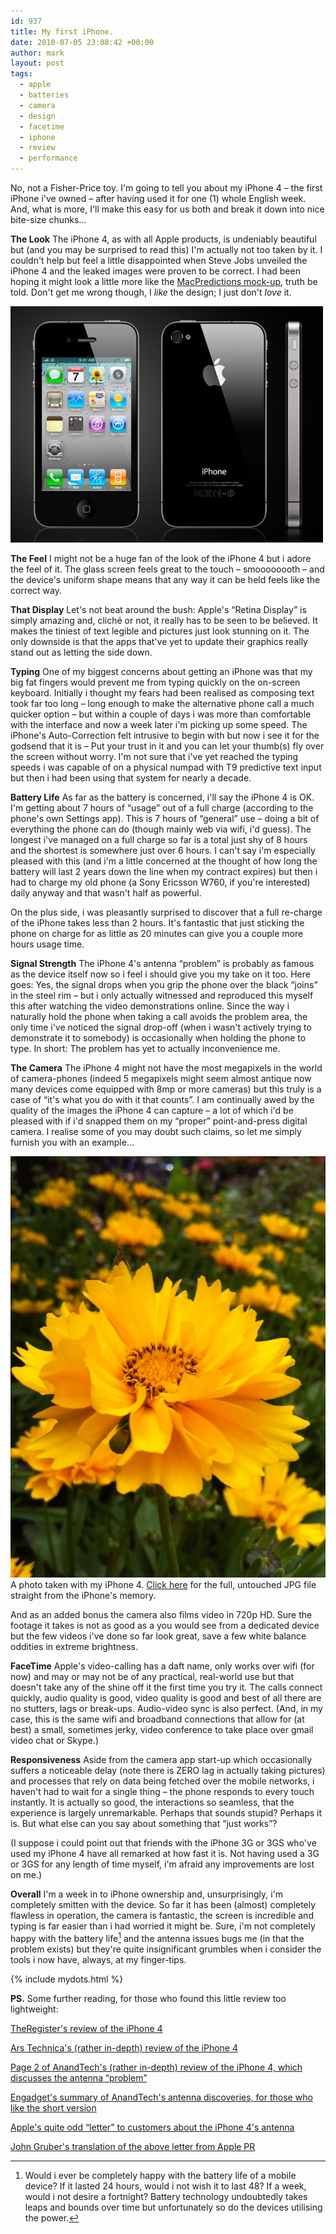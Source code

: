 ```yaml
---
id: 937
title: My first iPhone.
date: 2010-07-05 23:08:42 +00:00
author: mark
layout: post
tags:
  - apple
  - batteries
  - camera
  - design
  - facetime
  - iphone
  - review
  - performance
---
```

No, not a Fisher-Price toy. I'm going to tell you about my iPhone 4 &#8211; the first iPhone i've owned &#8211; after having used it for one (1) whole English week. And, what is more, I'll make this easy for us both and break it down into nice bite-size chunks&#8230;

**The Look**
The iPhone 4, as with all Apple products, is undeniably beautiful but (and you may be surprised to read this) I'm actually not too taken by it. I couldn't help but feel a little disappointed when Steve Jobs unveiled the iPhone 4 and the leaked images were proven to be correct. I had been hoping it might look a little more like the [MacPredictions mock-up](http://www.macpredictions.com/2010/03/iphone-4-with-aluminum-unibody.html), truth be told. Don't get me wrong though, I _like_ the design; I just don't _love_ it.

![iPhone 4](/images/fromwp/2010/07/iphone4.jpg)

**The Feel**
I might not be a huge fan of the look of the iPhone 4 but i adore the feel of it. The glass screen feels great to the touch &#8211; smoooooooth &#8211; and the device's uniform shape means that any way it can be held feels like the correct way.

**That Display**
Let's not beat around the bush: Apple's &#8220;Retina Display&#8221; is simply amazing and, cliché or not, it really has to be seen to be believed. It makes the tiniest of text legible and pictures just look stunning on it. The only downside is that the apps that've yet to update their graphics really stand out as letting the side down.

**Typing**
One of my biggest concerns about getting an iPhone was that my big fat fingers would prevent me from typing quickly on the on-screen keyboard. Initially i thought my fears had been realised as composing text took far too long &#8211; long enough to make the alternative phone call a much quicker option &#8211; but within a couple of days i was more than comfortable with the interface and now a week later i'm picking up some speed. The iPhone's Auto-Correction felt intrusive to begin with but now i see it for the godsend that it is &#8211; Put your trust in it and you can let your thumb(s) fly over the screen without worry. I'm not sure that i've yet reached the typing speeds i was capable of on a physical numpad with T9 predictive text input but then i had been using that system for nearly a decade.

**Battery Life**
As far as the battery is concerned, i'll say the iPhone 4 is OK. I'm getting about 7 hours of &#8220;usage&#8221; out of a full charge (according to the phone's own Settings app). This is 7 hours of &#8220;general&#8221; use &#8211; doing a bit of everything the phone can do (though mainly web via wifi, i'd guess). The longest i've managed on a full charge so far is a total just shy of 8 hours and the shortest is somewhere just over 6 hours. I can't say i'm especially pleased with this (and i'm a little concerned at the thought of how long the battery will last 2 years down the line when my contract expires) but then i had to charge my old phone (a Sony Ericsson W760, if you're interested) daily anyway and that wasn't half as powerful.

On the plus side, i was pleasantly surprised to discover that a full re-charge of the iPhone takes less than 2 hours. It's fantastic that just sticking the phone on charge for as little as 20 minutes can give you a couple more hours usage time.

**Signal Strength**
The iPhone 4's antenna &#8220;problem&#8221; is probably as famous as the device itself now so i feel i should give you my take on it too. Here goes: Yes, the signal drops when you grip the phone over the black &#8220;joins&#8221; in the steel rim &#8211; but i only actually witnessed and reproduced this myself this after watching the video demonstrations online. Since the way i naturally hold the phone when taking a call avoids the problem area, the only time i've noticed the signal drop-off (when i wasn't actively trying to demonstrate it to somebody) is occasionally when holding the phone to type. In short: The problem has yet to actually inconvenience me.

**The Camera**
The iPhone 4 might not have the most megapixels in the world of camera-phones (indeed 5 megapixels might seem almost antique now many devices come equipped with 8mp or more cameras) but this truly is a case of &#8220;it's what you do with it that counts&#8221;. I am continually awed by the quality of the images the iPhone 4 can capture &#8211; a lot of which i'd be pleased with if i'd snapped them on my &#8220;proper&#8221; point-and-press digital camera. I realise some of you may doubt such claims, so let me simply furnish you with an example&#8230;

![Photo taken with iPhone 4](/images/fromwp/2010/07/IMG_0051_800.jpg)
A photo taken with my iPhone 4. [Click here](/images/IMG_0051.jpg) for the full, untouched JPG file straight from the iPhone's memory.

And as an added bonus the camera also films video in 720p HD. Sure the footage it takes is not as good as a you would see from a dedicated device but the few videos i've done so far look great, save a few white balance oddities in extreme brightness.

**FaceTime**
Apple's video-calling has a daft name, only works over wifi (for now) and may or may not be of any practical, real-world use but that doesn't take any of the shine off it the first time you try it. The calls connect quickly, audio quality is good, video quality is good and best of all there are no stutters, lags or break-ups. Audio-video sync is also perfect. (And, in my case, this is the same wifi and broadband connections that allow for (at best) a small, sometimes jerky, video conference to take place over gmail video chat or Skype.)

**Responsiveness**
Aside from the camera app start-up which occasionally suffers a noticeable delay (note there is ZERO lag in actually taking pictures) and processes that rely on data being fetched over the mobile networks, i haven't had to wait for a single thing &#8211; the phone responds to every touch instantly. It is actually so good, the interactions so seamless, that the experience is largely unremarkable. Perhaps that sounds stupid? Perhaps it is. But what else can you say about something that &#8220;just works&#8221;?

(I suppose i could point out that friends with the iPhone 3G or 3GS who've used my iPhone 4 have all remarked at how fast it is. Not having used a 3G or 3GS for any length of time myself, i'm afraid any improvements are lost on me.)

**Overall**
I'm a week in to iPhone ownership and, unsurprisingly, i'm completely smitten with the device. So far it has been (almost) completely flawless in operation, the camera is fantastic, the screen is incredible and typing is far easier than i had worried it might be. Sure, i'm not completely happy with the battery life[^fn-impossible] and the antenna issues bugs me (in that the problem exists) but they're quite insignificant grumbles when i consider the tools i now have, always, at my finger-tips.

{% include mydots.html %}

**PS.** Some further reading, for those who found this little review too lightweight:

[TheRegister's review of the iPhone 4](http://www.reghardware.com/2010/07/02/review_smartphone_apple_iphone_4/)

[Ars Technica's (rather in-depth) review of the iPhone 4](http://arstechnica.com/apple/reviews/2010/06/iphone-4.ars)

[Page 2 of AnandTech's (rather in-depth) review of the iPhone 4, which discusses the antenna &#8220;problem&#8221;](http://www.anandtech.com/show/3794/the-iphone-4-review/2)

[Engadget's summary of AnandTech's antenna discoveries, for those who like the short version](http://www.engadget.com/2010/06/30/iphone-4s-antenna-problem-looks-worse-than-it-is-but-its-stil)

[Apple's quite odd &#8220;letter&#8221; to customers about the iPhone 4's antenna](http://www.apple.com/pr/library/2010/07/02appleletter.html)

[John Gruber's translation of the above letter from Apple PR](http://daringfireball.net/2010/07/translation_iphone_4)

[^fn-impossible]: Would i ever be completely happy with the battery life of a mobile device? If it lasted 24 hours, would i not wish it to last 48? If a week, would i not desire a fortnight? Battery technology undoubtedly takes leaps and bounds over time but unfortunately so do the devices utilising the power.
